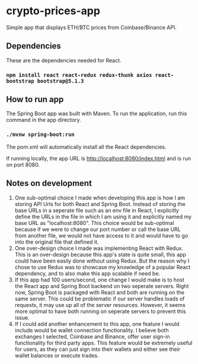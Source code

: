 # crypto-prices-app
Simple app that displays ETH/BTC prices from Coinbase/Binance API.

## Dependencies
These are the dependencies needed for React.
### `npm install react react-redux redux-thunk axios react-bootstrap bootstrap@5.1.3`

## How to run app
The Spring Boot app was built with Maven.  To run the application, run this command in the app directory.
### `./mvnw spring-boot:run`

The pom.xml will automatically install all the React dependencies.  

If running locally, the app URL is [http://localhost:8080/index.html](http://localhost:8080/index.html) and is run on port 8080.


## Notes on development
1. One sub-optimal choice I made when developing this app is how I am storing API Urls for both React and Spring Boot.  Instead of storing the base URLs in a seperate file such as an env file in React, I explicitly define the URLs in the file in which I am using it and explicitly named my base URL as "localhost:8080".  This choice would be sub-optimal because if we were to change our port number or call the base URL from another file, we would not have access to it and would have to go into the original file that defined it.
2. One over-design choice I made was implementing React with Redux.  This is an over-design because this app's state is quite small, this app could have been easily done without using Redux.  But the reason why I chose to use Redux was to showcase my knowledge of a popular React dependency, and to also make this app scalable if need be.
3. If this app had 100 users/second, one change I would make is to host the React app and Spring Boot backend on two seperate servers.  Right now, Spring Boot is packaged with React and both are running on the same server.  This could be problematic if our server handles loads of requests, it may use up all of the server resources.  However, it seems more optimal to have both running on seperate servers to prevent this issue.
4. If I could add another enhancement to this app, one feature I would include would be wallet connection functionality.  I believe both exchanges I selected, Coinbase and Binance, offer user sign-in functionality for third party apps.  This feature would be extremely useful for users, as they can just sign into their wallets and either see their wallet balances or execute trades.
